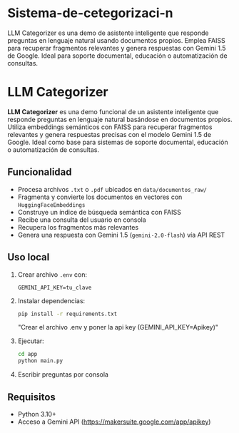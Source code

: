 # Sistema-de-cetegorizaci-n
LLM Categorizer es una demo de asistente inteligente que responde preguntas en lenguaje natural usando documentos propios. Emplea FAISS para recuperar fragmentos relevantes y genera respuestas con Gemini 1.5 de Google. Ideal para soporte documental, educación o automatización de consultas.

# LLM Categorizer

**LLM Categorizer** es una demo funcional de un asistente inteligente que responde preguntas en lenguaje natural basándose en documentos propios. Utiliza embeddings semánticos con FAISS para recuperar fragmentos relevantes y genera respuestas precisas con el modelo Gemini 1.5 de Google. Ideal como base para sistemas de soporte documental, educación o automatización de consultas.

## Funcionalidad

- Procesa archivos `.txt` o `.pdf` ubicados en `data/documentos_raw/`
- Fragmenta y convierte los documentos en vectores con `HuggingFaceEmbeddings`
- Construye un índice de búsqueda semántica con FAISS
- Recibe una consulta del usuario en consola
- Recupera los fragmentos más relevantes
- Genera una respuesta con Gemini 1.5 (`gemini-2.0-flash`) vía API REST

## Uso local

1. Crear archivo `.env` con:

   ```
   GEMINI_API_KEY=tu_clave
   ```

2. Instalar dependencias:

   ```bash
   pip install -r requirements.txt
   ```

   "Crear el archivo .env y poner la api key (GEMINI_API_KEY=Apikey)"

3. Ejecutar:

   ```bash
   cd app
   python main.py
   ```

4. Escribir preguntas por consola

## Requisitos

- Python 3.10+
- Acceso a Gemini API (https://makersuite.google.com/app/apikey)
